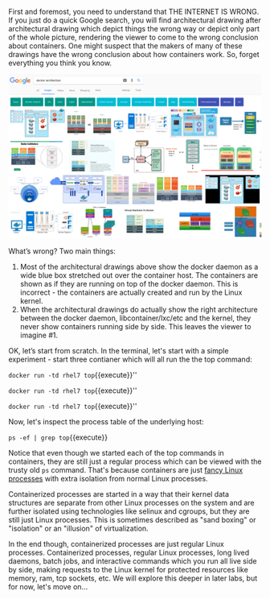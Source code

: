 First and foremost, you need to understand that THE INTERNET IS WRONG. If you just do a quick Google search, you will find architectural drawing after architectural drawing which depict things the wrong way or depict only part of the whole picture, rendering the viewer to come to the wrong conclusion about containers. One might suspect that the makers of many of these drawings have the wrong conclusion about how containers work. So, forget everything you think you know.

![Containers Are Linux](../../assets/intro-openshift/container-internals-lab-1/01-google-wrong.png)

What’s wrong? Two main things:
 
1. Most of the architectural drawings above show the docker daemon as a wide blue box stretched out over the container host. The containers are shown as if they are running on top of the docker daemon. This is incorrect - the containers are actually created and run by the Linux kernel.
2. When the architectural drawings do actually show the right architecture between the docker daemon, libcontainer/lxc/etc and the kernel, they never show containers running side by side. This leaves the viewer to imagine #1.
 
OK, let’s start from scratch. In the terminal, let's start with a simple experiment - start three contianer which will all run the the top command:

``docker run -td rhel7 top``{{execute}}''

``docker run -td rhel7 top``{{execute}}''

``docker run -td rhel7 top``{{execute}}''

Now, let's inspect the process table of the underlying host:

``ps -ef | grep top``{{execute}}

Notice that even though we started each of the top commands in containers, they are still just a regular process which can be viewed with the trusty old ``ps`` command. That's because containers are just [fancy Linux processes](http://sdtimes.com/guest-view-containers-really-just-fancy-files-fancy-processes/) with extra isolation from normal Linux processes. 

Containerized processes are started in a way that their kernel data structures are separate from other Linux processes on the system and are further isolated using technologies like selinux and cgroups, but they are still just Linux processes. This is sometimes described as "sand boxing" or "isolation" or an "illusion" of virtualization.

In the end though, containerized processes are just regular Linux processes. Containerized processes, regular Linux processes, long lived daemons, batch jobs, and interactive commands which you run all live side by side, making requests to the Linux kernel for protected resources like memory, ram, tcp sockets, etc. We will explore this deeper in later labs, but for now, let's move on...
